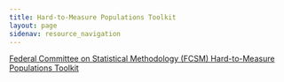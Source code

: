 ```yaml
---
title: Hard-to-Measure Populations Toolkit
layout: page
sidenav: resource_navigation
---
```

<a class="usa-link--external" href="https://nces.ed.gov/fcsm/edt/index.html" target="_blank">Federal Committee on Statistical Methodology (FCSM) Hard-to-Measure Populations Toolkit</a>